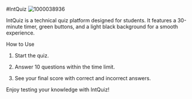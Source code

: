 #IntQuiz 
![1000038936](https://github.com/user-attachments/assets/0b8ec828-e254-43c3-a3e1-d480d424e4dd)


IntQuiz is a technical quiz platform designed for students. It features a 30-minute timer, green buttons, and a light black background for a smooth experience.

How to Use

1. Start the quiz.


2. Answer 10 questions within the time limit.


3. See your final score with correct and incorrect answers.



Enjoy testing your knowledge with IntQuiz!



